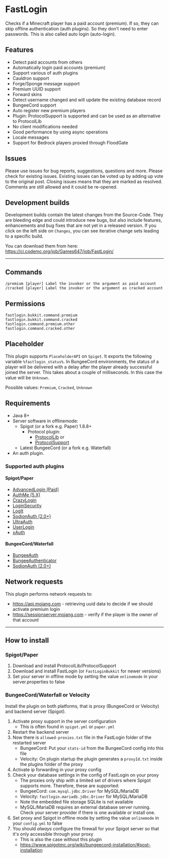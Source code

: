 # FastLogin

Checks if a Minecraft player has a paid account (premium). If so, they can skip offline authentication (auth plugins).
So they don't need to enter passwords. This is also called auto login (auto-login).

## Features

* Detect paid accounts from others
* Automatically login paid accounts (premium)
* Support various of auth plugins
* Cauldron support
* Forge/Sponge message support
* Premium UUID support
* Forward skins
* Detect username changed and will update the existing database record
* BungeeCord support
* Auto register new premium players
* Plugin: ProtocolSupport is supported and can be used as an alternative to ProtocolLib
* No client modifications needed
* Good performance by using async operations
* Locale messages
* Support for Bedrock players proxied through FloodGate

## Issues

Please use issues for bug reports, suggestions, questions and more. Please check for existing issues. Existing issues
can be voted up by adding up vote to the original post. Closing issues means that they are marked as resolved. Comments
are still allowed and it could be re-opened.

## Development builds

Development builds contain the latest changes from the Source-Code. They are bleeding edge and could introduce new bugs,
but also include features, enhancements and bug fixes that are not yet in a released version. If you click on the left
side on `Changes`, you can see iterative change sets leading to a specific build.

You can download them from here: https://ci.codemc.org/job/Games647/job/FastLogin/

***

## Commands

    /premium [player] Label the invoker or the argument as paid account
    /cracked [player] Label the invoker or the argument as cracked account

## Permissions

    fastlogin.bukkit.command.premium
    fastlogin.bukkit.command.cracked
    fastlogin.command.premium.other
    fastlogin.command.cracked.other

## Placeholder

This plugin supports `PlaceholderAPI` on `Spigot`. It exports the following variable
`%fastlogin_status%`. In BungeeCord environments, the status of a player will be delivered with a delay after the player
already successful joined the server. This takes about a couple of milliseconds. In this case the value
will be `Unknown`.

Possible values: `Premium`, `Cracked`, `Unknown`

## Requirements

* Java 8+
* Server software in offlinemode:
  * Spigot (or a fork e.g. Paper) 1.8.8+
    * Protocol plugin:
      * [ProtocolLib](https://www.spigotmc.org/resources/protocollib.1997/) or
      * [ProtocolSupport](https://www.spigotmc.org/resources/protocolsupport.7201/)
  * Latest BungeeCord (or a fork e.g. Waterfall)
* An auth plugin.

### Supported auth plugins

#### Spigot/Paper

* [AdvancedLogin (Paid)](https://www.spigotmc.org/resources/advancedlogin.10510/)
* [AuthMe (5.X)](https://dev.bukkit.org/bukkit-plugins/authme-reloaded/)
* [CrazyLogin](https://dev.bukkit.org/bukkit-plugins/crazylogin/)
* [LoginSecurity](https://dev.bukkit.org/bukkit-plugins/loginsecurity/)
* [LogIt](https://github.com/games647/LogIt)
* [SodionAuth (2.0+)](https://github.com/MohistMC/SodionAuth)
* [UltraAuth](https://dev.bukkit.org/bukkit-plugins/ultraauth-aa/)
* [UserLogin](https://www.spigotmc.org/resources/userlogin.80669/)
* [xAuth](https://dev.bukkit.org/bukkit-plugins/xauth/)

#### BungeeCord/Waterfall

* [BungeeAuth](https://www.spigotmc.org/resources/bungeeauth.493/)
* [BungeeAuthenticator](https://www.spigotmc.org/resources/bungeecordauthenticator.87669/)
* [SodionAuth (2.0+)](https://github.com/MohistMC/SodionAuth)

## Network requests

This plugin performs network requests to:

* https://api.mojang.com - retrieving uuid data to decide if we should activate premium login
* https://sessionserver.mojang.com - verify if the player is the owner of that account

***

## How to install

### Spigot/Paper

1. Download and install ProtocolLib/ProtocolSupport
2. Download and install FastLogin (or `FastLoginBukkit` for newer versions)
3. Set your server in offline mode by setting the value `onlinemode` in your server.properties to false

### BungeeCord/Waterfall or Velocity

Install the plugin on both platforms, that is proxy (BungeeCord or Velocity) and backend server (Spigot).

1. Activate proxy support in the server configuration
   * This is often found in `spigot.yml` or `paper.yml`
2. Restart the backend server
3. Now there is `allowed-proxies.txt` file in the FastLogin folder of the restarted server
    * BungeeCord: Put your `stats-id` from the BungeeCord config into this file
    * Velocity: On plugin startup the plugin generates a `proxyId.txt` inside the plugins folder of the proxy
4. Activate ip forwarding in your proxy config
5. Check your database settings in the config of FastLogin on your proxy
    * The proxies only ship with a limited set of drivers where Spigot supports more. Therefore, these are supported:
    * BungeeCord: `com.mysql.jdbc.Driver` for MySQL/MariaDB
    * Velocity: `fastlogin.mariadb.jdbc.Driver` for MySQL/MariaDB
    * Note the embedded file storage SQLite is not available
    * MySQL/MariaDB requires an external database server running. Check your server provider if there is one available
   or install one.
6. Set proxy and Spigot in offline mode by setting the value `onlinemode` in your `config.yml` to false
7. You should *always* configure the firewall for your Spigot server so that it's only accessible through your proxy
   * This is also the case without this plugin
   * https://www.spigotmc.org/wiki/bungeecord-installation/#post-installation
